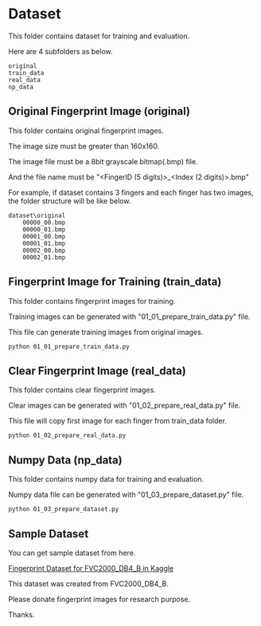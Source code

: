 # Dataset

This folder contains dataset for training and evaluation.

Here are 4 subfolders as below.

    original
    train_data
    real_data
    np_data


## Original Fingerprint Image (original)

This folder contains original fingerprint images.

The image size must be greater than 160x160.

The image file must be a 8bit grayscale bitmap(.bmp) file.

And the file name must be "<FingerID (5 digits)>_<Index (2 digits)>.bmp"

For example, if dataset contains 3 fingers and each finger has two images, the folder structure will be like below.

    dataset\original
        00000_00.bmp
        00000_01.bmp
        00001_00.bmp
        00001_01.bmp
        00002_00.bmp
        00002_01.bmp


## Fingerprint Image for Training (train_data)

This folder contains fingerprint images for training.

Training images can be generated with "01_01_prepare_train_data.py" file.

This file can generate training images from original images.

    python 01_01_prepare_train_data.py


## Clear Fingerprint Image (real_data)

This folder contains clear fingerprint images.

Clear images can be generated with "01_02_prepare_real_data.py" file.

This file will copy first image for each finger from train_data folder.

    python 01_02_prepare_real_data.py


## Numpy Data (np_data)

This folder contains numpy data for training and evaluation.

Numpy data file can be generated with "01_03_prepare_dataset.py" file.

    python 01_03_prepare_dataset.py


## Sample Dataset

You can get sample dataset from here.

[Fingerprint Dataset for FVC2000_DB4_B in Kaggle](https://www.kaggle.com/peace1019/fingerprint-dataset-for-fvc2000-db4-b)

This dataset was created from FVC2000_DB4_B.

Please donate fingerprint images for research purpose.

Thanks.
